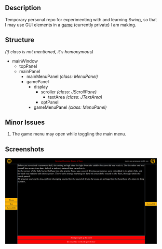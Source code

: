 ## Description
Temporary personal repo for experimenting with and learning Swing, so that I may use GUI elements in a [game](https://github.com/Senozoid/ZenChron) (currently private) I am making.

## Structure
_(if class is not mentioned, it's homonymous)_
* mainWindow
    * topPanel
    * mainPanel
      * mainMenuPanel _(class: MenuPanel)_
      * gamePanel
        * display
          * scroller _(class: JScrollPane)_
            * textArea _(class: JTextArea)_
          * optPanel
        * gameMenuPanel _(class: MenuPanel)_

## Minor Issues
1. The game menu may open while toggling the main menu.

## Screenshots
![Early stage example screenshot](pics/EarlyStageExampleScreen.png)
